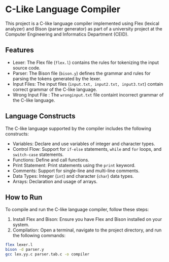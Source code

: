 # C-Like Language Compiler

This project is a C-like language compiler implemented using Flex (lexical analyzer) and Bison (parser generator) as part of a university project at the Computer Engineering and Informatics Department (CEID).

## Features

- Lexer: The Flex file (`flex.l`) contains the rules for tokenizing the input source code.
- Parser: The Bison file (`bison.y`) defines the grammar and rules for parsing the tokens generated by the lexer.
- Input Files: The input files (`input.txt, input2.txt, input3.txt`) contain correct grammar of the C-like language.
- Wrong Input File : The `wronginput.txt` file containt incorrect grammar of the C-like language.

## Language Constructs

The C-like language supported by the compiler includes the following constructs:

- Variables: Declare and use variables of integer and character types.
- Control Flow: Support for `if-else` statements, `while` and `for` loops, and `switch-case` statements.
- Functions: Define and call functions.
- Print Statement: Print statements using the `print` keyword.
- Comments: Support for single-line and multi-line comments.
- Data Types: Integer (`int`) and character (`char`) data types.
- Arrays: Declaration and usage of arrays.

## How to Run

To compile and run the C-like language compiler, follow these steps:

1. Install Flex and Bison: Ensure you have Flex and Bison installed on your system.
2. Compilation: Open a terminal, navigate to the project directory, and run the following commands:

```bash
flex lexer.l
bison -d parser.y
gcc lex.yy.c parser.tab.c -o compiler

